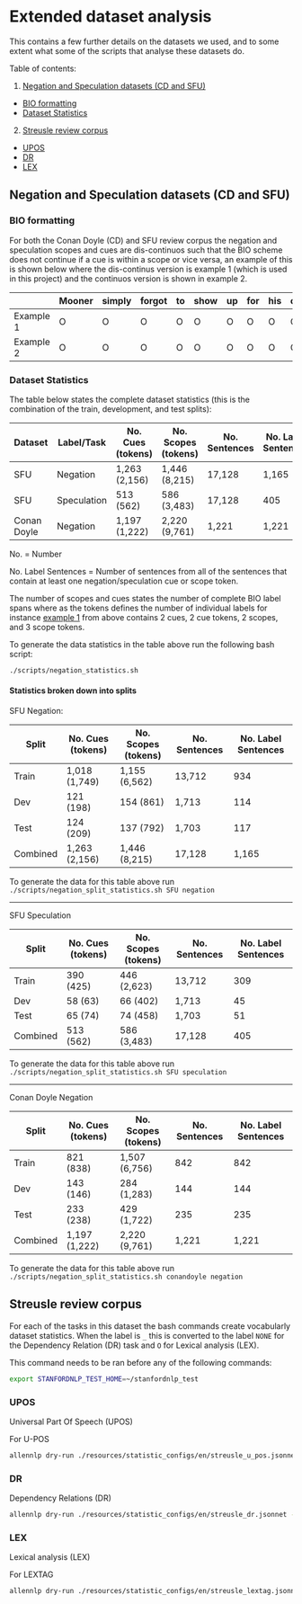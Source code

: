 # Extended dataset analysis

This contains a few further details on the datasets we used, and to some extent what some of the scripts that analyse these datasets do.

Table of contents:
1. [Negation and Speculation datasets (CD and SFU)](#negation-and-speculation-datasets-(cd-and-sfu))
 * [BIO formatting](#bio-formatting)
 * [Dataset Statistics](#dataset-statistics)
2. [Streusle review corpus](#streusle-review-corpus)
 * [UPOS](#upos)
 * [DR](#dr)
 * [LEX](#lex)


## Negation and Speculation datasets (CD and SFU)

### BIO formatting

For both the Conan Doyle (CD) and SFU review corpus the negation and speculation scopes and cues are dis-continuos such that the BIO scheme does not continue if a cue is within a scope or vice versa, an example of this is shown below where the dis-continus version is example 1 (which is used in this project) and the continuos version is shown in example 2.

|  | Mooner | simply | forgot | to | show | up | for | his | court | appointment | , | if | he | could | ever | remember | , | and |
|--|--------|--------|--------|----|------|----|-----|-----|-------|-------------|---|----|----|-------|------|----------|---|-----|
| Example 1 | O | O | O | O | O | O | O | O | O | O | O | B<sub>*speccue*</sub> | B<sub>*spec*</sub> | B<sub>*speccue*</sub> | B<sub>*spec*</sub> | I<sub>*spec*</sub> | O | O |
| Example 2 | O | O | O | O | O | O | O | O | O | O | O | B<sub>*speccue*</sub> | I<sub>*spec*</sub> | I<sub>*speccue*</sub> | I<sub>*spec*</sub> | I<sub>*spec*</sub> | O | O |

### Dataset Statistics

The table below states the complete dataset statistics (this is the combination of the train, development, and test splits):

| Dataset     | Label/Task       | No. Cues (tokens) | No. Scopes (tokens) | No. Sentences | No. Label Sentences |
|-------------|-------------|-------------------|---------------------|---------------|---------------------|
| SFU         | Negation    | 1,263 (2,156)     | 1,446 (8,215)       | 17,128        | 1,165               |
| SFU         | Speculation | 513 (562)         | 586 (3,483)         | 17,128        | 405                 |
| Conan Doyle | Negation    | 1,197 (1,222)     | 2,220 (9,761)       | 1,221         | 1,221               |

No. = Number

No. Label Sentences = Number of sentences from all of the sentences that contain at least one negation/speculation cue or scope token.

The number of scopes and cues states the number of complete BIO label spans where as the tokens defines the number of individual labels for instance [example 1](#example-1) from above contains 2 cues, 2 cue tokens, 2 scopes, and 3 scope tokens.

To generate the data statistics in the table above run the following bash script:
``` bash
./scripts/negation_statistics.sh
```

#### Statistics broken down into splits

SFU Negation:

| Split    | No. Cues (tokens) | No. Scopes (tokens) | No. Sentences | No. Label Sentences |
|----------|-------------------|---------------------|---------------|---------------------|
| Train    | 1,018 (1,749)     | 1,155 (6,562)       | 13,712        | 934                 |
| Dev      | 121 (198)         | 154 (861)           | 1,713         | 114                 |
| Test     | 124 (209)         | 137 (792)           | 1,703         | 117                 |
| Combined | 1,263 (2,156)     | 1,446 (8,215)       | 17,128        | 1,165               |

To generate the data for this table above run `./scripts/negation_split_statistics.sh SFU negation`

----

SFU Speculation

| Split    | No. Cues (tokens) | No. Scopes (tokens) | No. Sentences | No. Label Sentences |
|----------|-------------------|---------------------|---------------|---------------------|
| Train    | 390 (425)         | 446 (2,623)         | 13,712        | 309                 |
| Dev      | 58 (63)           | 66 (402)            | 1,713         | 45                  |
| Test     | 65 (74)           | 74 (458)            | 1,703         | 51                  |
| Combined | 513 (562)         | 586 (3,483)         | 17,128        | 405                 |

To generate the data for this table above run `./scripts/negation_split_statistics.sh SFU speculation`

----

Conan Doyle Negation

| Split    | No. Cues (tokens) | No. Scopes (tokens) | No. Sentences | No. Label Sentences |
|----------|-------------------|---------------------|---------------|---------------------|
| Train    | 821 (838)         | 1,507 (6,756)       | 842           | 842                 |
| Dev      | 143 (146)         | 284 (1,283)         | 144           | 144                 |
| Test     | 233 (238)         | 429 (1,722)         | 235           | 235                 |
| Combined | 1,197 (1,222)     | 2,220 (9,761)       | 1,221         | 1,221               |

To generate the data for this table above run `./scripts/negation_split_statistics.sh conandoyle negation`

## Streusle review corpus

For each of the tasks in this dataset the bash commands create vocabularly dataset statistics. When the label is `_` this is converted to the label `NONE` for the Dependency Relation (DR) task and `O` for Lexical analysis (LEX).

This command needs to be ran before any of the following commands:
``` bash
export STANFORDNLP_TEST_HOME=~/stanfordnlp_test
```

### UPOS

Universal Part Of Speech (UPOS)

For U-POS
``` bash
allennlp dry-run ./resources/statistic_configs/en/streusle_u_pos.jsonnet -s /tmp/dry --include-package multitask_negation_target
```

### DR

Dependency Relations (DR)

``` bash
allennlp dry-run ./resources/statistic_configs/en/streusle_dr.jsonnet -s /tmp/dry --include-package multitask_negation_target
```

### LEX

Lexical analysis (LEX)

For LEXTAG
``` bash
allennlp dry-run ./resources/statistic_configs/en/streusle_lextag.jsonnet -s /tmp/dry --include-package multitask_negation_target
```